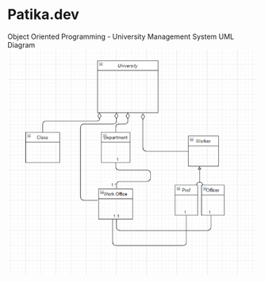 # Patika.dev

Object Oriented Programming - University Management System UML Diagram
![alt text](https://github.com/ouzdev/patika.dev/blob/main/university-management-system-uml-diagram.png?raw=true)



